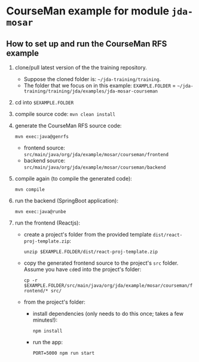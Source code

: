 # CourseMan example for module `jda-mosar`

## How to set up and run the CourseMan RFS example
1. clone/pull latest version of the the training repository.
   - Suppose the cloned folder is: `~/jda-training/training`.
   - The folder that we focus on in this example:
      `EXAMPLE.FOLDER` = `~/jda-training/training/jda/examples/jda-mosar-courseman`

2. cd into `$EXAMPLE.FOLDER`
3. compile source code: `mvn clean install`
4. generate the CourseMan RFS source code:

   `mvn exec:java@genrfs`

   - frontend source: `src/main/java/org/jda/example/mosar/courseman/frontend`
   - backend source: `src/main/java/org/jda/example/mosar/courseman/backend`
5. compile again (to compile the generated code): 

    `mvn compile`

6. run the backend (SpringBoot application):

    `mvn exec:java@runbe`
7. run the frontend (Reactjs):
   - create a project's folder from the provided template `dist/react-proj-template.zip`:

     `unzip $EXAMPLE.FOLDER/dist/react-proj-template.zip`

   - copy the generated frontend source to the project's `src` folder. Assume you have `cd`ed into the project's folder:

     `cp -r $EXAMPLE.FOLDER/src/main/java/org/jda/example/mosar/courseman/frontend/* src/`
    
   - from the project's folder:
     - install dependencies (only needs to do this once; takes a few minutes!):

       `npm install`

     - run the app:

       `PORT=5000 npm run start`

